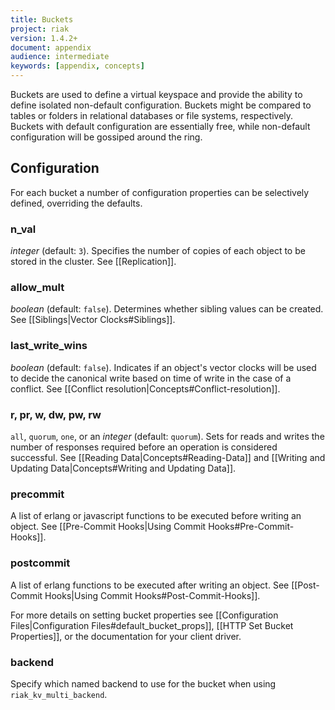 ```yaml
---
title: Buckets
project: riak
version: 1.4.2+
document: appendix
audience: intermediate
keywords: [appendix, concepts]
---
```


Buckets are used to define a virtual keyspace and provide the ability to define
isolated non-default configuration. Buckets might be compared to tables or
folders in relational databases or file systems, respectively. Buckets with
default configuration are essentially free, while non-default configuration will
be gossiped around the ring.

## Configuration

For each bucket a number of configuration properties can be selectively defined,
overriding the defaults.

### n_val

*integer* (default: `3`). Specifies the number of copies of each object to be
stored in the cluster. See [[Replication]].

### allow_mult

*boolean* (default: `false`). Determines whether sibling values can be created.
See [[Siblings|Vector Clocks#Siblings]].

### last_write_wins

*boolean* (default: `false`). Indicates if an object's vector clocks will be
used to decide the canonical write based on time of write in the case of a
conflict. See [[Conflict resolution|Concepts#Conflict-resolution]].

### r, pr, w, dw, pw, rw

`all`, `quorum`, `one`, or an *integer* (default: `quorum`). Sets for reads and
writes the number of responses required before an operation is considered
successful. See [[Reading Data|Concepts#Reading-Data]] and [[Writing and
Updating Data|Concepts#Writing and Updating Data]].

### precommit

A list of erlang or javascript functions to be executed before writing an
object. See [[Pre-Commit Hooks|Using Commit Hooks#Pre-Commit-Hooks]].

### postcommit

A list of erlang functions to be executed after writing an object. See
[[Post-Commit Hooks|Using Commit Hooks#Post-Commit-Hooks]].

For more details on setting bucket properties see [[Configuration
Files|Configuration Files#default_bucket_props]],
[[HTTP Set Bucket Properties]], or the documentation for your client driver.

### backend
Specify which named backend to use for the bucket when using `riak_kv_multi_backend`.
